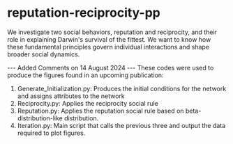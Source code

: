 # reputation-reciprocity-pp
We investigate two social behaviors, reputation and reciprocity, and their role in explaining Darwin's survival of the fittest. We want to know how these fundamental principles govern individual interactions and shape broader social dynamics.

--- Added Comments on 14 August 2024 ---
These codes were used to produce the figures found in an upcoming publication:
1. Generate_Initialization.py: Produces the initial conditions for the network and assigns attributes to the network
2. Reciprocity.py: Applies the reciprocity social rule
3. Reputation.py: Applies the reputation social rule based on beta-distribution-like distribution.
4. Iteration.py: Main script that calls the previous three and output the data required to plot figures.
